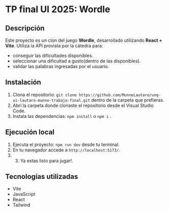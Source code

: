 # TP final UI 2025: Wordle

## Descripción

Este proyecto es un clon del juego **Wordle**, desarrollado utilizando **React + Vite**.
Utiliza la API provista por la cátedra para:

- conseguir las dificultades disponibles.
- seleccionar una dificultad a gusto(dentro de las disponibles).
- validar las palabras ingresadas por el usuario.

## Instalación

1.  Clona el repositorio: `git clone https://github.com/MunneLautaro/unq-ui-lautaro-munne-trabajo-final.git` dentro de la carpeta que prefieras.
2.  Abrí la carpeta donde clonaste el repositorio desde el Visual Studio Code.
3.  Instala las dependencias: `npm install` o `npm i` .

## Ejecución local

1.  Ejecuta el proyecto: `npm run dev` desde tu terminal.
2.  En tu navegador accede a `http://localhost:5173/`.
3.  3.  Ya estas listo para jugar!.

## Tecnologías utilizadas

- Vite
- JavaScript
- React
- Tailwind
